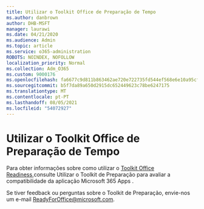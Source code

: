 ```yaml
---
title: Utilizar o Toolkit Office de Preparação de Tempo
ms.author: danbrown
author: DHB-MSFT
manager: laurawi
ms.date: 04/21/2020
ms.audience: Admin
ms.topic: article
ms.service: o365-administration
ROBOTS: NOINDEX, NOFOLLOW
localization_priority: Normal
ms.collection: Adm_O365
ms.custom: 9000176
ms.openlocfilehash: fa6677c9d811b863462ae720e722735fd544ef568e6e10a95cff35e54948735e
ms.sourcegitcommit: b5f7da89a650d2915dc652449623c78be6247175
ms.translationtype: MT
ms.contentlocale: pt-PT
ms.lasthandoff: 08/05/2021
ms.locfileid: "54072927"
---
```

# <a name="using-the-office-readiness-toolkit"></a>Utilizar o Toolkit Office de Preparação de Tempo

Para obter informações sobre como utilizar o [Toolkit Office Readiness,](https://docs.microsoft.com/DeployOffice/readiness-toolkit-application-compatibility-microsoft-365-apps)consulte Utilizar o Toolkit de Preparação para avaliar a compatibilidade da aplicação Microsoft 365 Apps .

Se tiver feedback ou perguntas sobre o Toolkit de Preparação, envie-nos um e-mail ReadyForOffice@microsoft.com.
